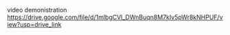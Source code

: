 video demonistration
https://drive.google.com/file/d/1mlbgCVl_DWnBuqn8M7kIv5pWr8kNHPUF/view?usp=drive_link

